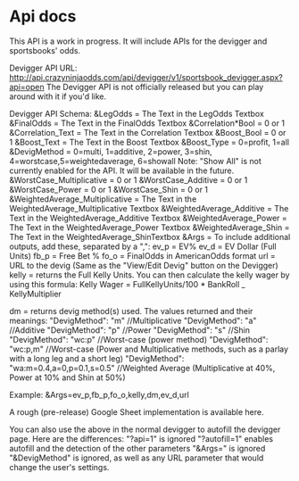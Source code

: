 # Api docs

This API is a work in progress. It will include APIs for the devigger and sportsbooks' odds.

Devigger API URL:
http://api.crazyninjaodds.com/api/devigger/v1/sportsbook_devigger.aspx?api=open
The Devigger API is not officially released but you can play around with it if you'd like.

Devigger API Schema:
&LegOdds = The Text in the LegOdds Textbox
&FinalOdds = The Text in the FinalOdds Textbox
&Correlation*Bool = 0 or 1
&Correlation_Text = The Text in the Correlation Textbox
&Boost_Bool = 0 or 1
&Boost_Text = The Text in the Boost Textbox
&Boost_Type = 0=profit, 1=all
&DevigMethod = 0=multi, 1=additive, 2=power, 3=shin, 4=worstcase,5=weightedaverage, 6=showall
Note: "Show All" is not currently enabled for the API. It will be available in the future.
&WorstCase_Multiplicative = 0 or 1
&WorstCase_Additive = 0 or 1
&WorstCase_Power = 0 or 1
&WorstCase_Shin = 0 or 1
&WeightedAverage_Multiplicative = The Text in the WeightedAverage_Multiplicative Textbox
&WeightedAverage_Additive = The Text in the WeightedAverage_Additive Textbox
&WeightedAverage_Power = The Text in the WeightedAverage_Power Textbox
&WeightedAverage_Shin = The Text in the WeightedAverage_ShinTextbox
&Args = To include additional outputs, add these, separated by a ",":
ev_p = EV%
ev_d = EV Dollar (Full Units)
fb_p = Free Bet %
fo_o = FinalOdds in AmericanOdds format
url = URL to the devig (Same as the "View/Edit Devig" button on the Devigger)
kelly = returns the Full Kelly Units. You can then calculate the kelly wager by using this formula: Kelly Wager = FullKellyUnits/100 * BankRoll \_ KellyMultiplier

dm = returns devig method(s) used. The values returned and their meanings:
"DevigMethod": "m" //Multiplicative
"DevigMethod": "a" //Additive
"DevigMethod": "p" //Power
"DevigMethod": "s" //Shin
"DevigMethod": "wc:p" //Worst-case (power method)
"DevigMethod": "wc:p,m" //Worst-case (Power and Multiplicative methods, such as a parlay with a long leg and a short leg)
"DevigMethod": "wa:m=0.4,a=0,p=0.1,s=0.5" //Weighted Average (Multiplicative at 40%, Power at 10% and Shin at 50%)

Example:
&Args=ev_p,fb_p,fo_o,kelly,dm,ev_d,url

A rough (pre-release) Google Sheet implementation is available here.

You can also use the above in the normal devigger to autofill the devigger page. Here are the differences:
"?api=1" is ignored
"?autofill=1" enables autofill and the detection of the other parameters
"&Args=" is ignored
"&DevigMethod" is ignored, as well as any URL parameter that would change the user's settings.
